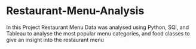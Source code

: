 # Restaurant-Menu-Analysis
In this Project Restaurant Menu Data was analysed using Python, SQl, and Tableau to analyse the most popular menu categories, and food classes to give an insight into the restaurant menu
